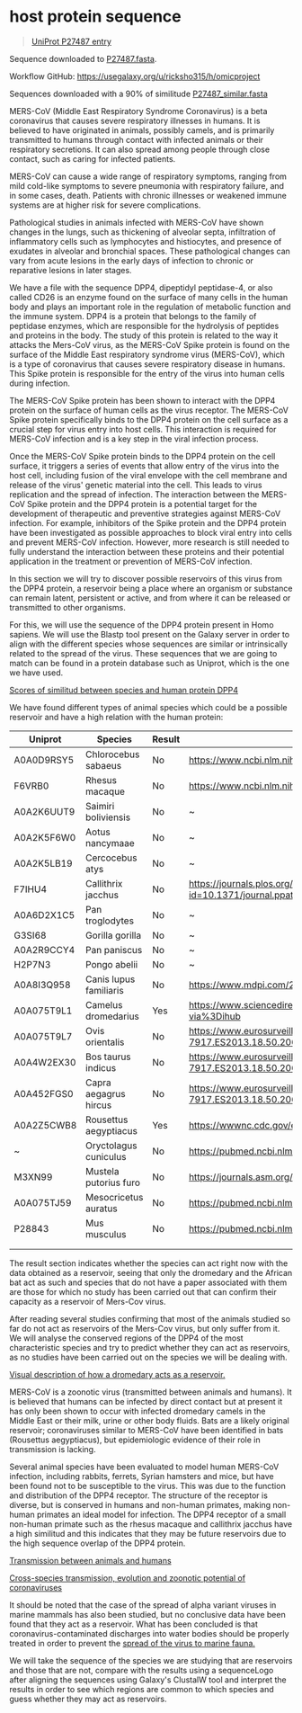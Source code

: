 # host protein sequence

> [UniProt P27487 entry](https://www.uniprot.org/uniprotkb/P27487/entry)

Sequence downloaded to [P27487.fasta](./P27487.fasta).

Workflow GitHub: https://usegalaxy.org/u/ricksho315/h/omicproject

Sequences downloaded with a 90% of similitude [P27487_similar.fasta](./P27487_similar.fasta)

MERS-CoV (Middle East Respiratory Syndrome Coronavirus) is a beta coronavirus that causes severe respiratory illnesses in humans. It is believed to have originated in animals, possibly camels, and is primarily transmitted to humans through contact with infected animals or their respiratory secretions. It can also spread among people through close contact, such as caring for infected patients.

MERS-CoV can cause a wide range of respiratory symptoms, ranging from mild cold-like symptoms to severe pneumonia with respiratory failure, and in some cases, death. Patients with chronic illnesses or weakened immune systems are at higher risk for severe complications.

Pathological studies in animals infected with MERS-CoV have shown changes in the lungs, such as thickening of alveolar septa, infiltration of inflammatory cells such as lymphocytes and histiocytes, and presence of exudates in alveolar and bronchial spaces. These pathological changes can vary from acute lesions in the early days of infection to chronic or reparative lesions in later stages.

We have a file with the sequence DPP4, dipeptidyl peptidase-4, or also called CD26 is an enzyme found on the surface of many cells in the human body and plays an important role in the regulation of metabolic function and the immune system. DPP4 is a protein that belongs to the family of peptidase enzymes, which are responsible for the hydrolysis of peptides and proteins in the body.
The study of this protein is related to the way it attacks the Mers-CoV virus, as the MERS-CoV Spike protein is found on the surface of the Middle East respiratory syndrome virus (MERS-CoV), which is a type of coronavirus that causes severe respiratory disease in humans. This Spike protein is responsible for the entry of the virus into human cells during infection.

The MERS-CoV Spike protein has been shown to interact with the DPP4 protein on the surface of human cells as the virus receptor. The MERS-CoV Spike protein specifically binds to the DPP4 protein on the cell surface as a crucial step for virus entry into host cells. This interaction is required for MERS-CoV infection and is a key step in the viral infection process.

Once the MERS-CoV Spike protein binds to the DPP4 protein on the cell surface, it triggers a series of events that allow entry of the virus into the host cell, including fusion of the viral envelope with the cell membrane and release of the virus' genetic material into the cell. This leads to virus replication and the spread of infection.
The interaction between the MERS-CoV Spike protein and the DPP4 protein is a potential target for the development of therapeutic and preventive strategies against MERS-CoV infection. For example, inhibitors of the Spike protein and the DPP4 protein have been investigated as possible approaches to block viral entry into cells and prevent MERS-CoV infection. However, more research is still needed to fully understand the interaction between these proteins and their potential application in the treatment or prevention of MERS-CoV infection.

In this section we will try to discover possible reservoirs of this virus from the DPP4 protein, a reservoir being a place where an organism or substance can remain latent, persistent or active, and from where it can be released or transmitted to other organisms.

For this, we will use the sequence of the DPP4 protein present in Homo sapiens. We will use the Blastp tool present on the Galaxy server in order to align with the different species whose sequences are similar or intrinsically related to the spread of the virus. These sequences that we are going to match can be found in a protein database such as Uniprot, which is the one we have used.

[Scores of similitud between species and human protein DPP4](./Galaxy84-blastp_secuencias_final_score.txt)

We have found different types of animal species which could be a possible reservoir and have a high relation with the human protein:

|  Uniprot   | Species               | Result | Paper                                                                                               |
|------------| --------------------- | ------ | --------------------------------------------------------------------------------------------------- |
|A0A0D9RSY5  | Chlorocebus sabaeus   | No     | https://www.ncbi.nlm.nih.gov/pmc/articles/PMC7706928/                                               |
|F6VRB0      | Rhesus macaque        | No     | https://www.ncbi.nlm.nih.gov/pmc/articles/PMC7107340/                                               | 
|A0A2K6UUT9  | Saimiri boliviensis   | No     | \~                                                                                                  |
|A0A2K5F6W0  | Aotus nancymaae       | No     | \~                                                                                                  |
|A0A2K5LB19  | Cercocebus atys       | No     | \~                                                                                                  |
|F7IHU4      | Callithrix jacchus    | No     | https://journals.plos.org/plospathogens/article?id=10.1371/journal.ppat.1004250#s2                  |
|A0A6D2X1C5  | Pan troglodytes       | No     | \~                                                                                                  |
|G3SI68      | Gorilla gorilla       | No     | \~                                                                                                  |
|A0A2R9CCY4  | Pan paniscus          | No     | \~                                                                                                  |
|H2P7N3      | Pongo abelii          | No     | \~                                                                                                  |
|A0A8I3Q958  | Canis lupus familiaris| No     | https://www.mdpi.com/2076-2615/13/4/624                                                             |
|A0A075T9L1  | Camelus dromedarius   | Yes    | https://www.sciencedirect.com/science/article/abs/pii/S2213260014701584?via%3Dihub                  |
|A0A075T9L7  | Ovis orientalis       | No     | https://www.eurosurveillance.org/content/10.2807/1560-7917.ES2013.18.50.20662                       |
|A0A4W2EX30  | Bos taurus indicus    | No     | https://www.eurosurveillance.org/content/10.2807/1560-7917.ES2013.18.50.20662                       |
|A0A452FGS0  | Capra aegagrus hircus | No     | https://www.eurosurveillance.org/content/10.2807/1560-7917.ES2013.18.50.20662                       |
|A0A2Z5CWB8  | Rousettus aegyptiacus | Yes    | https://wwwnc.cdc.gov/eid/article/19/11/13-1172_article | https://pubmed.ncbi.nlm.nih.gov/25114257/ |
|\~          | Oryctolagus cuniculus | No     | https://pubmed.ncbi.nlm.nih.gov/25810539/                                                           |
|M3XN99      | Mustela putorius furo | No     | https://journals.asm.org/doi/10.1128/JVI.02935-13                                                   |
|A0A075TJ59  | Mesocricetus auratus  | No     | https://pubmed.ncbi.nlm.nih.gov/23844250/                                                           |
|P28843      | Mus musculus          | No     | https://pubmed.ncbi.nlm.nih.gov/24197535/                                                           |
|            |                       |        |                                                                                                     |
|            |                       |        |                                                                                                     |

The result section indicates whether the species can act right now with the data obtained as a reservoir, seeing that only the dromedary and the African bat act as such 
and species that do not have a paper associated with them are those for which no study has been carried out that can confirm their capacity as a reservoir of Mers-Cov virus.

After reading several studies confirming that most of the animals studied so far do not act as reservoirs of the Mers-Cov virus, but only suffer from it. We will analyse the conserved regions of the DPP4 of the most characteristic species and try to predict whether they can act as reservoirs, as no studies have been carried out on the species we will be dealing with. 

[Visual description of how a dromedary acts as a reservoir.](./Visual_description_of_how_a_dromedary_acts_as_a_reservoir.jpg)

MERS-CoV is a zoonotic virus (transmitted between animals and humans). It is believed that humans can be infected by direct contact but at present it has only been shown to occur  with infected dromedary camels in the Middle East or their milk, urine or other body fluids.  Bats are a likely original reservoir; coronaviruses similar to MERS-CoV have been identified in bats (Rousettus aegyptiacus), but epidemiologic evidence of their role in transmission is lacking.

Several animal species have been evaluated to model human MERS-CoV infection, including rabbits, ferrets, Syrian hamsters and mice, but have been found not to be susceptible to the virus. This was due to the function and distribution of the DPP4 receptor. The structure of the receptor is diverse, but is conserved in humans and non-human primates, making non-human primates an ideal model for infection. The DPP4 receptor of a small non-human primate such as the rhesus macaque and callithrix jacchus have a high similitud and this indicates that they may be future reservoirs due to the high sequence overlap of the DPP4 protein.

[Transmission between animals and humans](./https://www.frontiersin.org/articles/10.3389/fvets.2016.00088/full)

[Cross-species transmission, evolution and zoonotic potential of coronaviruses](./https://www.frontiersin.org/articles/10.3389/fcimb.2022.1081370/full)

It should be noted that the case of the spread of alpha variant viruses in marine mammals has also been studied, but no conclusive data have been found that they act as a reservoir. What has been concluded is that coronavirus-contaminated discharges into water bodies should be properly treated in order to prevent the [spread of the virus to marine fauna. ](./https://www.sciencedirect.com/science/article/pii/S0048969720368777)

We will take the sequence of the species we are studying that are reservoirs and those that are not, compare with the results using a sequenceLogo after aligning the sequences using Galaxy's ClustalW tool and interpret the results in order to see which regions are common to which species and guess whether they may act as reservoirs.

